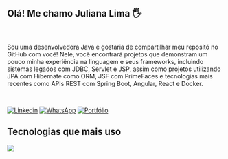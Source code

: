 ## Olá! Me chamo Juliana Lima 🖐️

<br>

Sou uma desenvolvedora Java e gostaria de compartilhar meu repositó no GitHub com você! Nele, você encontrará projetos que demonstram um pouco minha experiência na linguagem e seus frameworks, incluindo sistemas legados com JDBC, Servlet e JSP, assim como projetos utilizando JPA com Hibernate como ORM, JSF com PrimeFaces e tecnologias mais recentes como APIs REST com Spring Boot, Angular, React e Docker. 

<br>

[![Linkedin](https://img.shields.io/badge/-LinkedIn-%230077B5?style=for-the-badge&logo=linkedin&logoColor=white)](https://www.linkedin.com/in/juliana-lima-b133b967)
[![WhatsApp](https://img.shields.io/badge/WhatsApp-25D366?style=for-the-badge&logo=whatsapp&logoColor=white)](https://contate.me/Juliana-Lima)
[![Portfólio](https://img.shields.io/badge/Portf%C3%B3lio-%E2%9C%88%EF%B8%8F-lightgrey?style=for-the-badge)](https://codedeving.netlify.app/)


## Tecnologias que mais uso
 <p>
  <a href="https://skillicons.dev">
    <img src="https://skillicons.dev/icons?i=java,spring,docker,mysql,postgres,ngular" />
  </a>
</p>
  
 <!-- https://github.com/tandpfun/skill-icons#icons-list -->


